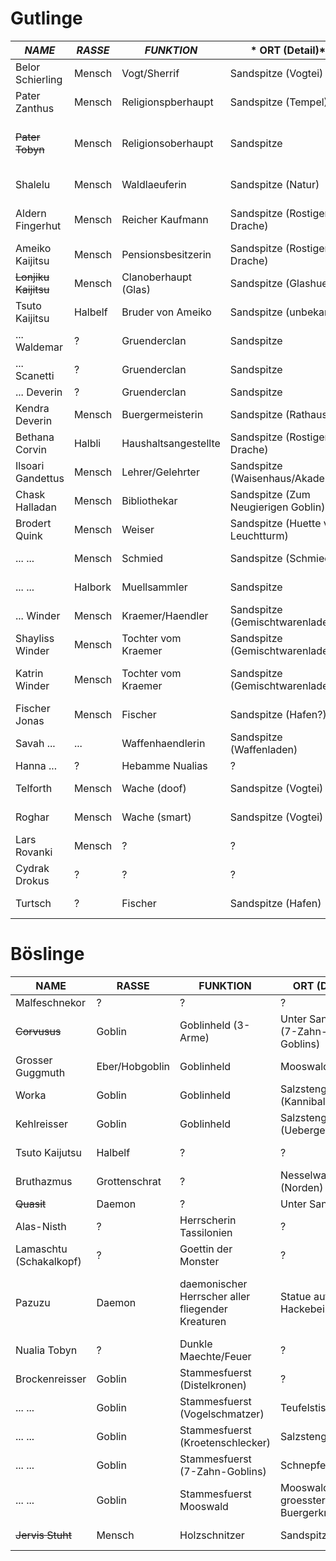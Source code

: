 # Gutlinge
| *NAME* | *RASSE* | *FUNKTION* |* ORT (Detail)* | *STATUS* | *ANMERKUNGEN* |
|---|---|---|---|---|---|
| Belor Schierling | Mensch | Vogt/Sherrif | Sandspitze (Vogtei) | Am Leben  |   |
| Pater Zanthus | Mensch | Religionspberhaupt | Sandspitze (Tempel) | Am Leben  |   |
| ~~Pater Tobyn~~ | Mensch | Religionsoberhaupt | Sandspitze | TOT | Starb bei Tempelbrand, Ziehvater von Nualia |
| Shalelu | Mensch | Waldlaeuferin | Sandspitze (Natur) | Am Leben |   |
| Aldern Fingerhut | Mensch | Reicher Kaufmann | Sandspitze (Rostiger Drache) | Am Leben | Mag Abenteuer und Wildschweinjagd |
| Ameiko Kaijitsu | Mensch | Pensionsbesitzerin | Sandspitze (Rostiger Drache) | Am Leben |   |
| ~~Lonjiku Kaijitsu~~ | Mensch | Clanoberhaupt (Glas) | Sandspitze (Glashuette) | TOT |  |
| Tsuto Kaijitsu | Halbelf| Bruder von Ameiko | Sandspitze (unbekannt) | Am Leben |   |
| ... Waldemar | ? | Gruenderclan | Sandspitze | ? |   |
| ... Scanetti | ? | Gruenderclan | Sandspitze | ? |   |
| ... Deverin | ? | Gruenderclan | Sandspitze | ? |   |
| Kendra Deverin | Mensch | Buergermeisterin | Sandspitze (Rathaus) | Am Leben |   |
| Bethana Corvin | Halbli | Haushaltsangestellte | Sandspitze (Rostiger Drache) | Am Leben |   |
| Ilsoari Gandettus | Mensch | Lehrer/Gelehrter | Sandspitze (Waisenhaus/Akademie) | Am Leben |   |
| Chask Halladan | Mensch | Bibliothekar | Sandspitze (Zum Neugierigen Goblin)| Am Leben |   |
| Brodert Quink | Mensch | Weiser |   Sandspitze (Huette vor Leuchtturm) | Am Leben |   |
| ... ... | Mensch | Schmied | Sandspitze (Schmiede) | Am Leben |   |
| ... ... | Halbork | Muellsammler | Sandspitze | Am Leben  |   |
| ... Winder | Mensch | Kraemer/Haendler | Sandspitze (Gemischtwarenladen) | Am Leben | Beschuetzt seine Toechter |                                   
| Shayliss Winder | Mensch | Tochter vom Kraemer | Sandspitze (Gemischtwarenladen) | Am Leben  |   |
| Katrin Winder | Mensch | Tochter vom Kraemer | Sandspitze (Gemischtwarenladen) | Am Leben  | Wilde Ehe mit jemandem aus der Muehle |
| Fischer Jonas | Mensch | Fischer | Sandspitze (Hafen?) | Am Leben |   |
| Savah ... | ... | Waffenhaendlerin | Sandspitze (Waffenladen) | Am Leben |   |
| Hanna ... | ? | Hebamme Nualias | ? | ? |   |
| Telforth | Mensch | Wache (doof) | Sandspitze (Vogtei) | Am Leben |   |
| Roghar | Mensch | Wache (smart) | Sandspitze (Vogtei) | Am Leben |   |
| Lars Rovanki | Mensch | ? | ? | ? | Das Arbeitstier |
| Cydrak Drokus | ? | ? | ? | ? |   |
| Turtsch | ? | Fischer | Sandspitze (Hafen) | Am Leben |   |


# Böslinge
NAME | RASSE | FUNKTION | ORT (Detail) | STATUS | ANMERKUNGEN
---|---|---|---|---|---| 
Malfeschnekor | ? | ? | ? | ?
~~Corvusus~~ | Goblin | Goblinheld (3-Arme) | Unter Sandspitze (7-Zahn-Goblins) | TOT | 
Grosser Guggmuth | Eber/Hobgoblin | Goblinheld | Mooswald | Am Leben | 
Worka | Goblin | Goblinheld | Salzstengelsumpf (Kannibalen) | Am Leben | 
Kehlreisser | Goblin | Goblinheld | Salzstengelsumpf (Uebergewicht) | Am Leben | 
Tsuto Kaijutsu | Halbelf | ? | ? | Am Leben | 
Bruthazmus | Grottenschrat | ? | Nesselwald (Norden) | Am Leben | 
~~Quasit~~ | Daemon | ? | Unter Sandspitze | TOT | 
Alas-Nisth | ? | Herrscherin Tassilonien | ? | ? | 
Lamaschtu (Schakalkopf) | ? | Goettin der Monster | ? | ? | 
Pazuzu | Daemon | daemonischer Herrscher aller fliegender Kreaturen | Statue auf Hackebeilinsel | ? | leuchtende Augen aus ?, König der Winddaemonen, attraktiv für Antipaladine
Nualia Tobyn | ? | Dunkle Maechte/Feuer | ? | ? | 
Brockenreisser | Goblin | Stammesfuerst (Distelkronen) | ? | ? | 
... ... | Goblin | Stammesfuerst (Vogelschmatzer) | Teufelstisch | ? | Hoehlen/westliche Gegend
... ... | Goblin | Stammesfuerst (Kroetenschlecker) | Salzstengelsumpf | ? | 
... ... | Goblin | Stammesfuerst (7-Zahn-Goblins) | Schnepfenwald | ? | 
... ... | Goblin | Stammesfuerst Mooswald | Mooswald, groesster Stamm, Buergerkrieg | ? | 
~~Jervis Stuht~~ | Mensch | Holzschnitzer | Sandspitze | TOT | Anhaenger von Pazuzu?
